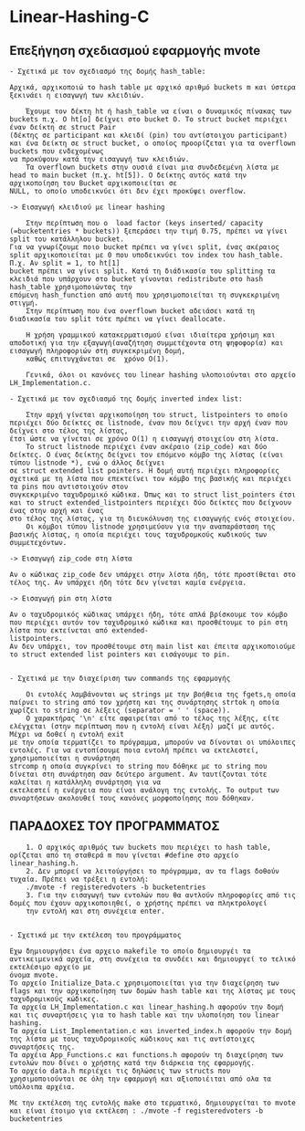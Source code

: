 # Linear-Hashing-C

## Επεξήγηση  σχεδιασμού εφαρμογής mvote

    - Σχετικά με τον σχεδιασμό της δομής hash_table:

    Αρχικά, αρχικοποιώ το hash table με αρχικό αριθμό buckets m και ύστερα ξεκινάει η εισαγωγή των κλειδιών.

        Έχουμε τον δέκτη ht ή hash_table να είναι ο δυναμικός πίνακας των buckets π.χ. O ht[o] δείχνει στο bucket O. To struct bucket περιέχει έναν δείκτη σε struct Pair
    (δέκτης σε participant και κλειδί (pin) του αντίστοιχου participant) και ένα δείκτη σε struct bucket, ο οποίος προορίζεται για τα overflown buckets που ενδεχομένως
    να προκύψουν κατά την εισαγωγή των κλειδιών.
        Τα overflown buckets στην ουσιά είναι μια συνδεδεμένη λίστα με head το main bucket (π.χ. ht[5]). Ο δείκτης αυτός κατά την αρχικοποίηση του Bucket αρχικοποιείται σε 
    NULL, το οποίο υποδεικνύει ότι δεν έχει προκύψει overflow.

    -> Εισαγωγή κλειδιού με linear hashing

        Στην περίπτωση που ο  load factor (keys inserted/ capacity (=bucketentries * buckets)) ξεπεράσει την τιμή 0.75, πρέπει να γίνει split του κατάλληλου bucket.
    Για να γνωρίζουμε ποιο bucket πρέπει να γίνει split, ένας ακέραιος split αρχικοποιείται με 0 που υποδεικνύει τον index του hash_table. Π.χ. Αν split = 1, το ht[1]
    bucket πρέπει να γίνει split. Κατά τη διάδικασία του splitting τα κλειδιά που υπάρχουν στο bucket γίνονται redistribute στο hash hash_table χρησιμοποιώντας την 
    επόμενη hash_function από αυτή που χρησιμοποιείται τη συγκεκριμένη στιγμή.
        Στην περίπτωση που ένα overflown bucket αδειάσει κατά τη διαδικασία του split τότε πρέπει να γίνει deallocate.

        Η χρήση γραμμικού κατακερματισμού είναι ιδιαίτερα χρήσιμη και αποδοτική για την εξαγωγή(αναζήτηση συμμετέχοντα στη ψηφοφορία) και εισαγωγή πληροφοριών στη συγκεκριμένη δομή, 
        καθώς επιτυγχάνεται σε  χρόνο Ο(1).
    
        Γενικά, όλοι οι κανόνες του linear hashing υλοποιούνται στο αρχείο LH_Implementation.c.

    - Σχετικά με τον σχεδιασμό της δομής inverted index list: 

        Στην αρχή γίνεται αρχικοποίηση του struct, listpointers το οποίο περιέχει δύο δείκτες σε listnode, έναν που δείχνει την αρχή έναν που δείχνει στο τέλος της λίστας,
    έτσι ώστε να γίνεται σε χρόνο Ο(1) η εισαγωγή στοιχείου στη λίστα.
        Το struct listnode περιέχει έναν ακέραιο (zip_code) και δύο δείκτες. Ο ένας δείκτης δείχνει τον επόμενο κόμβο της λίστας (είναι τύπου listnode *), ενώ ο άλλος δείχνει 
    σε struct extended list pointers. Η δομή αυτή περιέχει πληροφορίες σχετικά με τη λίστα που επεκτείνει τον κόμβο της βασικής και περιέχει τα pins που αντιστοιχούν στον
    συγκεκριμένο ταχυδρομικό κώδικα. Όπως και το struct list_pointers έτσι και το struct extended_listpointers περιέχει δύο δείκτες που δείχνουν ένας στην αρχή και ένας 
    στο τέλος της λίστας, για τη διευκόλυνση της εισαγωγής ενός στοιχείου.
        Οι κόμβοι τύπου listnode χρησιμεύουν για την αναπαράσταση της βασικής λίστας, η οποία περιέχει τους ταχυδρομκούς κωδικούς των συμμετεχόντων.
    
    -> Εισαγωγή zip_code στη λίστα

    Αν ο κώδικας zip_code δεν υπάρχει στην λίστα ήδη, τότε προστίθεται στο τέλος της. Αν υπάρχει ήδη τότε δεν γίνεται καμία ενέργεια.

    -> Εισαγωγή pin στη λίστα

    Αν ο ταχυδρομικός κώδικας υπάρχει ήδη, τότε απλά βρίσκουμε τον κόμβο που περιέχει αυτόν τον ταχυδρομικό κώδικα και προσθέτουμε το pin στη λίστα που εκτείνεται από extended-
    listpointers.
    Αν δεν υπάρχει, τον προσθέτουμε στη main list και έπειτα αρχικοποιούμε το struct extended list pointers και εισάγουμε το pin.


    - Σχετικά με την διαχείριση των commands της εφαρμογής

        Οι εντολές λαμβάνονται ως strings με την βοήθεια της fgets,η οποία παίρνει το string από τον χρήστη και της συνάρτησης strtok η οποία χωρίζει το string σε λέξεις (separator = ' ' (space)).
        Ο χαρακτήρας '\n' είτε αφαιρείται από το τέλος της λέξης, είτε ελέγχεται (στην περίπτωση που η εντολή είναι λέξη) μαζί με αυτός. Μέχρι να δοθεί η εντολή exit 
    με την οποία τερματίζει το πρόγραμμα, μπορούν να δίνονται οι υπόλοιπες εντολές. Για να εντοπίσουμε ποια εντολή πρέπει να εκτελεστεί, χρησιμοποιείται η συνάρτηση 
    strcomp η οποία συγκρίνει το string που δόθηκε με το string που δίνεται στη συνάρτηση σαν δεύτερο argument. Αν ταυτίζονται τότε καλείται η κατάλληλη συνάρτηση για να 
    εκτελεστεί η ενέργεια που είναι ανάλογη της εντολής. Το output των συναρτήσεων ακολουθεί τους κανόνες μορφοποίησης που δόθηκαν.


## ΠΑΡΑΔΟΧΕΣ ΤΟΥ ΠΡΟΓΡΑΜΜΑΤΟΣ

        1. Ο αρχικός αριθμός των buckets που περιέχει το hash table, ορίζεται από τη σταθερά m που γίνεται #define στο αρχείο linear_hashing.h.
        2. Δεν μπορεί να λειτούργήσει το πρόγραμμα, αν τα flags δοθούν τυχαία. Πρέπει να τρέξει η εντολή: 
        ./mvote -f registeredvoters -b bucketentries
        3. Για την εισαγωγή των εντολών που θα αντλούν πληροφορίες από τις δομές που έχουν αρχικοποιηθεί, ο χρήστης πρέπει να πληκτρολογεί 
        την εντολή και στη συνέχεια enter.


    - Σχετικά με την εκτέλεση του προγράμματος

    Εχω δημιουργήσει ένα αρχειο makefile το οποίο δημιουργέι τα αντικειμενικά αρχεία, στη συνέχεια τα συνδέει και δημιουργεί το τελικό εκτελέσιμο αρχείο με
    όνομα mvote.
    Το αρχείο Initialize_Data.c χρησιμοποιείται για την διαχείρηση των flags και την αρχικοποίηση των δομών hash table και της λίστας με τους ταχυδρομικούς κώδικες.
    Τα αρχεία LH_Implementation.c και linear_hashing.h αφορούν την δομή και τις συναρτήσεις για το hash table και την υλοποίηση του linear hashing.
    Τα αρχεία List_Implementation.c και inverted_index.h αφορούν την δομή της λίστα με τους ταχυδρομικούς κώδικους και τις αντίστοιχες συναρτήσεις της.
    Τα αρχέια App_Functions.c και functions.h αφορούν τη διαχείρηση των εντολών που δίνει ο χρήστης κατά την διάρκεια της εφαρμογής.
    Το αρχείο data.h περιέχει τις δηλώσεις των structs που χρησιμοποιούνται σε όλη την εφαρμογή και αξιοποιέιται από ολα τα υπόλοιπα αρχέια.

    Με την εκτέλεση της εντολής make στο τερματικό, δημιουργείται το mvote και είναι έτοιμο για εκτέλεση : ./mvote -f registeredvoters -b bucketentries